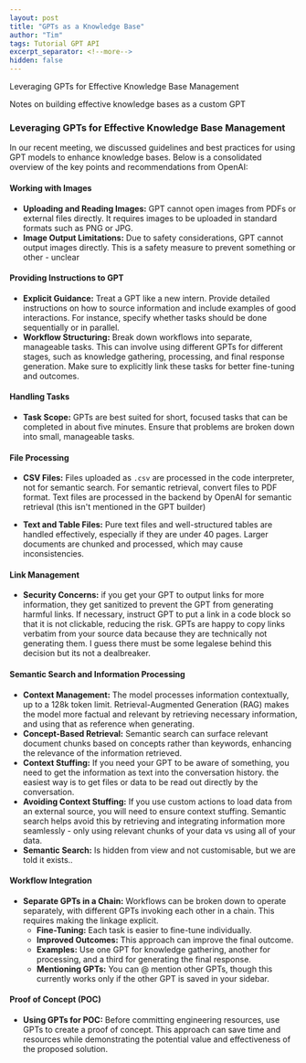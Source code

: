 ```yaml
---
layout: post
title: "GPTs as a Knowledge Base"
author: "Tim"
tags: Tutorial GPT API
excerpt_separator: <!--more-->
hidden: false
---
```


Leveraging GPTs for Effective Knowledge Base Management
<!--more-->

Notes on building effective knowledge bases as a custom GPT

### Leveraging GPTs for Effective Knowledge Base Management

In our recent meeting, we discussed guidelines and best practices for using GPT models to enhance knowledge bases. Below is a consolidated overview of the key points and recommendations from OpenAI:

#### Working with Images

- **Uploading and Reading Images:** GPT cannot open images from PDFs or external files directly. It requires images to be uploaded in standard formats such as PNG or JPG.
- **Image Output Limitations:** Due to safety considerations, GPT cannot output images directly. This is a safety measure to prevent something or other - unclear

#### Providing Instructions to GPT

- **Explicit Guidance:** Treat a GPT like a new intern. Provide detailed instructions on how to source information and include examples of good interactions. For instance, specify whether tasks should be done sequentially or in parallel.
- **Workflow Structuring:** Break down workflows into separate, manageable tasks. This can involve using different GPTs for different stages, such as knowledge gathering, processing, and final response generation. Make sure to explicitly link these tasks for better fine-tuning and outcomes.

#### Handling Tasks

- **Task Scope:** GPTs are best suited for short, focused tasks that can be completed in about five minutes. Ensure that problems are broken down into small, manageable tasks.

#### File Processing

- **CSV Files:** Files uploaded as `.csv` are processed in the code interpreter, not for semantic search. For semantic retrieval, convert files to PDF format. Text files are processed in the backend by OpenAI for semantic retrieval (this isn't mentioned in the GPT builder)


- **Text and Table Files:** Pure text files and well-structured tables are handled effectively, especially if they are under 40 pages. Larger documents are chunked and processed, which may cause inconsistencies.

#### Link Management

- **Security Concerns:** if you get your GPT to output links for more information, they get sanitized to prevent the GPT from generating harmful links. If necessary, instruct GPT to put a link in a code block so that it is not clickable, reducing the risk. GPTs are happy to copy links verbatim from your source data because they are technically not generating them. I guess there must be some legalese behind this decision but its not a dealbreaker.

#### Semantic Search and Information Processing

- **Context Management:** The model processes information contextually, up to a 128k token limit. Retrieval-Augmented Generation (RAG) makes the model more factual and relevant by retrieving necessary information, and using that as reference when generating.
- **Concept-Based Retrieval:** Semantic search can surface relevant document chunks based on concepts rather than keywords, enhancing the relevance of the information retrieved.
- **Context Stuffing:** If you need your GPT to be aware of something, you need to get the information as text into the conversation history. the easiest way is to get files or data to be read out directly by the conversation.
- **Avoiding Context Stuffing:** If you use custom actions to load data from an external source, you will need to ensure context stuffing. Semantic search helps avoid this by retrieving and integrating information more seamlessly - only using relevant chunks of your data vs using all of your data.
- **Semantic Search:** Is hidden from view and not customisable, but we are told it exists..

#### Workflow Integration

- **Separate GPTs in a Chain:** Workflows can be broken down to operate separately, with different GPTs invoking each other in a chain. This requires making the linkage explicit.
  - **Fine-Tuning:** Each task is easier to fine-tune individually.
  - **Improved Outcomes:** This approach can improve the final outcome.
  - **Examples:** Use one GPT for knowledge gathering, another for processing, and a third for generating the final response.
  - **Mentioning GPTs:** You can @ mention other GPTs, though this currently works only if the other GPT is saved in your sidebar.


#### Proof of Concept (POC)

- **Using GPTs for POC:** Before committing engineering resources, use GPTs to create a proof of concept. This approach can save time and resources while demonstrating the potential value and effectiveness of the proposed solution.


